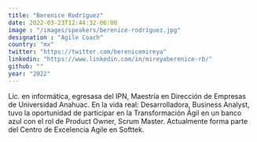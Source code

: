 ```yaml
---
title: "Berenice Rodríguez"
date: 2022-03-23T12:44:32-06:00
image : "/images/speakers/berenice-rodríguez.jpg"
designation : "Agile Coach"
country: "mx"
twitter: "https://twitter.com/berenicemireya"
linkedin: "https://www.linkedin.com/in/mireyaberenice-rb/"
github: ""
year: "2022"
---
```


Lic. en informática, egresasa del IPN, Maestría en Dirección de Empresas de Universidad Anahuac. En la vida real: Desarrolladora, Business Analyst, tuvo la oportunidad de participar en la Transformación Ágil en un banco azul con el rol de Product Owner, Scrum Master. Actualmente forma parte del Centro de Excelencia Agile en Softtek.

